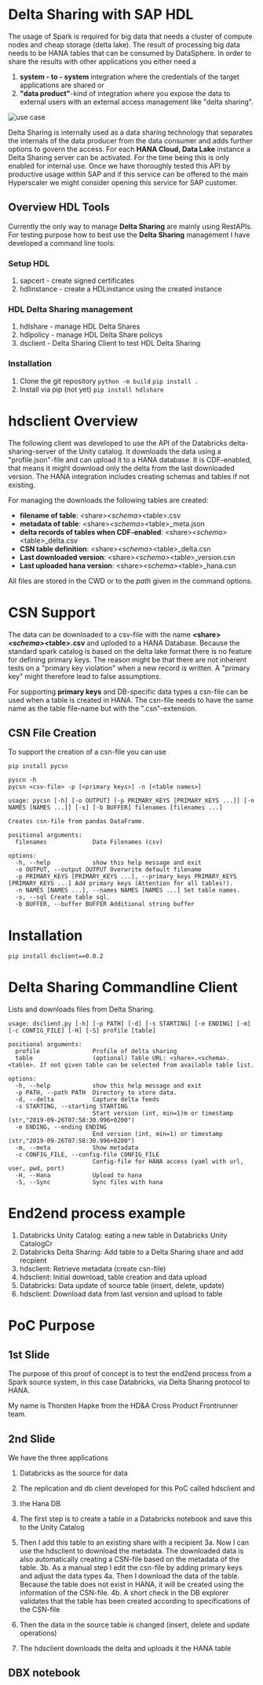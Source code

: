 # Delta Sharing with SAP HDL

The usage of Spark is required for big data that needs a cluster of compute nodes and cheap storage (delta lake). The result of processing big data needs to be HANA tables that can be consumed by DataSphere. In order to share the results with other applications you either need a 

1. **system - to - system** integration where the credentials of the target applications are shared or
2. **"data product"**-kind of integration where you expose the data to external users with an external access management like "delta sharing". 

![use case](images/e2e_usecase.png)

Delta Sharing is internally used as a data sharing technology that separates the internals of the data producer from the data consumer and adds further options to govern the access. For each **HANA Cloud, Data Lake** instance a Delta Sharing server can be activated. For the time being this is only enabled for internal use. Once we have thoroughly tested this API by productive usage within SAP and if this service can be offered to the main Hyperscaler we might consider opening this service for SAP customer. 

## Overview HDL Tools

Currently the only way to manage **Delta Sharing** are mainly using RestAPIs. For testing purpose how to best use the **Delta Sharing** management I have developed a command line tools:

### Setup HDL
1. sapcert - create signed certificates
2. hdlinstance - create a HDLinstance using the created instance

### HDL Delta Sharing management
1. hdlshare - manage HDL Delta Shares
2. hdlpolicy - manage HDL Delta Share policys
3. dsclient - Delta Sharing Client to test HDL Delta Sharing

### Installation
1. Clone the git repository 
   ```python -m build```
   ```pip install .```
2. Install via pip (not yet)
  ```pip install hdlshare```




# hdsclient Overview

The following client was developed to use the API of the Databricks delta-sharing-server of the Unity catalog. It downloads the data using a "profile.json"-file and can upload it to a HANA database. It is CDF-enabled, that means it might download only the delta from the last downloaded version. The HANA integration includes creating schemas and tables if not existing. 

For managing the downloads the following tables are created:

- **filename of table**: \<share\>_\<schema\>_\<table\>.csv
- **metadata of table**: \<share\>_\<schema\>_\<table\>_meta.json
- **delta records of tables when CDF-enabled**: \<share\>_\<schema\>_\<table\>_delta.csv
- **CSN table definition**: \<share\>_\<schema\>_\<table\>_delta.csn
- **Last downloaded version**: \<share\>_\<schema\>_\<table\>_version.csn
- **Last uploaded hana version**: \<share\>_\<schema\>_\<table\>_hana.csn

All files are stored in the CWD or to the *path* given in the command options. 


# CSN Support 

The data can be downloaded to a csv-file with the name **\<share\>_\<schema\>_\<table\>.csv** and uploded to a HANA Database. Because the standard spark catalog is based on the delta lake format there is no feature for defining primary keys. The reason might be that there are not inherent tests on a "primary key violation" when a new record is written. A "primary key" might therefore lead to false assumptions. 

For supporting **primary keys** and DB-specific data types a csn-file can be used when a table is created in HANA. The csn-file needs to have the same name as the table file-name but with the ".csn"-extension.

## CSN File Creation
To support the creation of a csn-file you can use 

```shell
pip install pycsn

pyscn -h
pycsn <csv-file> -p [<primary keys>] -n [<table names>]

usage: pycsn [-h] [-o OUTPUT] [-p PRIMARY_KEYS [PRIMARY_KEYS ...]] [-n NAMES [NAMES ...]] [-s] [-b BUFFER] filenames [filenames ...]

Creates csn-file from pandas DataFrame.

positional arguments:
  filenames             Data Filenames (csv)

options:
  -h, --help            show this help message and exit
  -o OUTPUT, --output OUTPUT Overwrite default filename
  -p PRIMARY_KEYS [PRIMARY_KEYS ...], --primary_keys PRIMARY_KEYS [PRIMARY_KEYS ...] Add primary keys (Attention for all tables!).
  -n NAMES [NAMES ...], --names NAMES [NAMES ...] Set table names.
  -s, --sql Create table sql.
  -b BUFFER, --buffer BUFFER Additional string buffer
```

# Installation

```
pip install dsclient==0.0.2 
```


# Delta Sharing Commandline Client

Lists and downloads files from Delta Sharing.

```angular2html
usage: dsclient.py [-h] [-p PATH] [-d] [-s STARTING] [-e ENDING] [-m] [-c CONFIG_FILE] [-H] [-S] profile [table]

positional arguments:
  profile               Profile of delta sharing
  table                 (optional) Table URL: <share>.<schema>.<table>. If not given table can be selected from available table list.

options:
  -h, --help            show this help message and exit
  -p PATH, --path PATH  Directory to store data.
  -d, --delta           Capture delta feeds
  -s STARTING, --starting STARTING
                        Start version (int, min=1)m or timestamp (str,"2019-09-26T07:58:30.996+0200")
  -e ENDING, --ending ENDING
                        End version (int, min=1) or timestamp (str,"2019-09-26T07:58:30.996+0200")
  -m, --meta            Show metadata
  -c CONFIG_FILE, --config-file CONFIG_FILE
                        Config-file for HANA access (yaml with url, user, pwd, port)
  -H, --Hana            Upload to hana
  -S, --Sync            Sync files with hana

```

# End2end process example

1. Databricks Unity Catalog: eating a new table in Databricks Unity CatalogCr
2. Databricks Delta Sharing: Add table to a Delta Sharing share and add recpient
3. hdsclient: Retrieve metadata (create csn-file)
4. hdsclient: Initial download, table creation and data upload
5. Databricks: Data update of source table (insert, delete, update)
6. hdsclient: Download data from last version and upload to table

# PoC Purpose

## 1st Slide
The purpose of this proof of concept is to test the end2end process from a Spark source system, in this case Databricks, via Delta Sharing protocol to HANA.

My name is Thorsten Hapke from the HD&A Cross Product Frontrunner team. 

## 2nd Slide

We have the three applications

1. Databricks as the source for data
2. The replication and db client developed for this PoC called hdsclient and 
3. the Hana DB

1. The first step is to create a table in a Databricks notebook and save this to the Unity Catalog
2. Then I add this table to an existing share with a recipient
3a. Now I can use the hdsclient to download the metadata. The downloaded data is also automatically creating a CSN-file based on the metadata of the table. 
3b. As a manual step I edit the csn-file by adding primary keys and adjust the data types
4a. Then I download the data of the table. Because the table does not exist in HANA, it will be created using the information of the CSN-file.
 4b. A short check in the DB explorer validates that the table has been created according to specifications of the CSN-file
 5. Then the data in the source table is changed (insert, delete and update operations)
 6. The hdsclient downloads the delta and uploads it the HANA table


## DBX notebook
